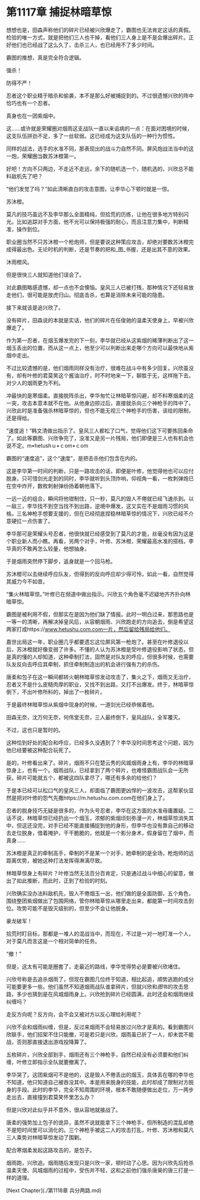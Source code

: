 # 第1117章 捕捉林暗草惊

想想也是，田森声称他们的碎片已经被兴欣爆走了，霸图也无法肯定这话的真假。检验的唯一方式，就是把他们三人也干掉，看他们三人身上是不是会爆出碎片。正好他们也已经战了这么久了，击杀三人，也已经用不了多少时间。

霸图的推想，真是完全符合逻辑。

强杀！

防得不严！

忍者这个职业精于暗杀和偷袭，本不是那么好被捕捉到的。不过很遗憾兴欣的阵中恰巧也有一个忍者。

真身也在一团紫烟中。

这……或许就是荣耀圈对烟雨这支战队一直以来诟病的一点：在面对困境的时候，这支队伍拼劲不足，多了一丝软弱。这已经成为这支队伍的一种行为惯性。

同样的战法，选手的水准不同，那表现出的战斗力自然不同。屏风炮战法当中的这一炮，荣耀圈当数苏沐橙第一。

好吧！方向不只两边，不走近不走远，余下的随机选一个，随机选的，兴欣总不能料敌机先了吧？

“他们发觉了吗？”如此清晰直白的攻击意图，让李华心下顿时就是一惊。

苏沐橙。

莫凡的技巧虽远不及李华那么全面精纯，但拾荒的历练，让他在很多地方特别闪光。比如追踪对手方面，他不光可以保持极强的耐心，而且注意力集中，判断精准，操作到位。

职业圈当然不只苏沐橙一个枪炮师，但是要说这种策应攻击，却绝对要数苏沐橙完成得最出色。无论时机的判断，还是节奏的把和_图_书握，还是出其不意的效果。

沐雨橙风。

但是很快三人就知道他们误会了。

对此霸图略感遗憾，却一点也不会懊恼。皇风三人已被打残，那种情况下还轻易放走他们，很可能是放虎归山。彻底击杀，也算是消除未来可能的隐患。

接下来就该是追兴欣了。

没有碎片，田森说的本就是实话，他们的碎片在任俊驰的温柔天使身上，早被兴欣爆走了。

作为第一忍者，在烟玉爆发完的下一刻，李华就已经从这紫烟的稀薄判断出了这一烟玉丢出的位置，而从这一点上，他至少可以判断出来走哪个方向可以最快地从紫烟中走出。

不过比较遗憾的是，他们烟雨同样没有治疗，很难在战斗中有多少回复。兴欣虽没有，却有叶修的君莫笑这个酱油治疗，时不时地来一下，聊胜于无，这样拖下去，对少人的烟雨更为不利。

冲最快的是寒烟柔。直接脱阵杀出，李华匆忙让林暗草惊闪避，却不料寒烟柔的这一突，攻击本意本就不在他。从他身边掠过后，直接就杀向三个神枪手的阵中了。兴欣此时是准备强杀林暗草惊的，但也不能无视三个神枪手的伤害，该给的限制，还是得给。

“速度追！”韩文清做出指示了。皇风三人都松了口气，觉得他们这下可要拣回条命了。如此等霸图、兴欣争完了，没准又是另一片残局，他们即便是三人也有机会也说不定。m•hetushｕ•ｃom•ｃom

霸图的“速度追”，这个“速度”，是把击杀他们包含在内的。

这是李华第一时间的判断，只是一路攻击的话，即便是叶修，他觉得他也可以应付脱身。只可惜剑光走到的同时，李华就听到头顶炸响，仰视角一看，一枚刺弹炮已在空中炸开，数枚刺射弹纷扬着朝他落下。

一远一近的组合，瞬间将他钳制住，只一秒，莫凡的毁人不倦就已经飞速杀到。以一敌三，李华找不到空当找不到出路，逆境中爆发，这又实在不是烟雨习惯的风格。三名神枪手想要支援的，但在已经彻底捏稳林暗草惊的情况下，兴欣已经不介意硬扛一点伤害了。

李华那可是荣耀头号忍者，他很快就已经感受到了莫凡的才能，丝毫没有因为这是个职业新人而小瞧。再看，另两个对手，叶修、苏沐橙，荣耀最高水准的搭档，李华真的不敢再怎么较量，他想抽身。

于是烟雨突然停下脚步，返身就是一个回马枪。

苏沐橙可以去继续呼应队友，但得到的反向呼应却少得可怜，如此一看，自然觉得其威力今不如昔。

“集火林暗草惊。”叶修已在频道中做出指示。兴欣五个角色毫不迟疑地齐齐扑向林暗草惊。

霸图是被利用不假，但那实在是因为他们缺了情报。此时一明白过来，那思路也是一等一的清晰，再解决掉皇风后，从容朝烟雨、兴欣跑走的方向追去，倒是希望这两家打成https://www.hetushu.com.com一片，然后留给残局给他们。

嘉世出局这一年，职业圈几乎都要遗忘这位屏风第一枪炮了。甚至在叶修退役以后，苏沐橙就好像变弱了许多。不懂的人认为苏沐橙是受叶修退役影响了状态，但是真的懂的人却知道，这种牵制打法，固然是对队友的呼应，但很多时候，也需要队友反向去呼应其牵制，抓住牵制制造出的机会进行强有力的杀伤。

唐柔和包子在这一瞬间都转火朝林暗草惊发动攻击了，集火之下，烟雨又无治疗，忍者又不是什么皮糙肉厚的职业，又找不到出路，又打不出爆发。终于，林暗草惊倒下，不出叶修所料的，掉出了一枚碎片。

于是最终林暗草惊从紫烟中现身的时候，一道剑光已经恭候着他。

田森无奈，沈万何无奈，何伟堂无奈，三人最终倒下，皇风战队，全军覆灭。

不过，这也只是暂时的。

这种恰到好处的配合和呼应，已经多久没遇到了？李华没时间思考这个问题，因为他已经要被这种配合玩死了。

是的，叶修看出来了。碎片，烟雨不只在楚云秀的风城烟雨身上有，李华的林暗草惊身上，也有一个。烟雨战队，已经拿到了两个碎片，也难怪霸图战队会一无所获。碎片可能就五个，都被这四队拿尽了，哪还有多余的给他们？

于是本已经可以松口气的皇风三人，却面临了霸图更凶悍的一波攻击，这帮家伙显然是把对叶修的怨气先撒https://m.hetushu.com.com在他们身上了。

忍者的脱身技巧无疑是很多的，作为头号忍者，李华在这方面的水准毋庸置疑。二话不说，林暗草惊已经扔出一个烟玉，浓郁的紫烟顷刻弥漫一片，林烟草惊消失其中，但这还没完，对手已经不能直接捕捉到他的身形，但李华也没有靠自己的移动去走位脱身，借着掩护，干干脆脆的，他就是一个影分身术，假身留在了烟中，而真身……

苏沐橙是真正的牵制高手，牵制的不是某一个对手，她牵制的是全场，枪炮师的远距离优势，被她这种打法发挥得淋漓尽致。

林暗草惊身上有碎片？叶修当然无法百分百肯定，只是通过战斗中细心的留意，做出了如此推断，而此时，正到了检验的时刻。

兴欣确实没办法料敌机先，毁人不倦烟玉一出，他们做的是全面防御，五个角色，围绕整团紫烟做出了包围网络，管你林暗草惊从哪里走出来，都能第一时间攻击到位。攻势可能不是毁灭级别的，但至少不会让他脱身。

豪龙破军！

拾荒时盯目标，那都是一堆人的混战当中，而现在，不过是一对一地盯准一个人，对于莫凡而言这是一个相对简单的任务。

“撤！”

但是，这太有可能是圈套了，走最近的路线，李华觉得势必是要被兴欣堵住。

兴欣号称是去追杀烟雨了，但现在霸图几位终于知道，相比起追，顺势逃跑的成分可能要更多一些。他们虽然不知道烟雨战队谁拿碎片，但就兴欣和*图*书的攻击思路，多少也猜到是在风城烟雨身上。兴欣抢到碎片已经圆满，此时还会和烟雨继续纠缠吗？

走反方向呢？反方向，会不会又被对方以反心理给利用呢？

兴欣不会和烟雨纠缠，但是，反过来烟雨不会轻易放过兴欣才是真的。看到霸图兴欣联手，他们招架不住只能撤，可是若只是兴欣，烟雨虽已折了一人，却未尝不能战，否则那直接退出游戏投降算了。

五枚碎片，兴欣全部到手，烟雨还有三个神枪手，自然已经没有必须要和他们纠缠，叶修立即指示全队就要撤离了。

李华哭了。这团紫烟可不是他的，这是毁人不倦丢出的烟玉，具体丢在哪的李华也不知道，他只知道自己被吞没其中。本是用来脱身的技能，此时却成了限制对方脱身的手段。此时的李华，完全不知周围的环境，根本不敢随便做出走位，万一两步走出去，直接撞到君莫笑怀里怎么办？

但是兴欣对此似乎并不意外，很从容地就接战了。

唐柔的强势加上包子的诡异，虽然不说就能拿下三个神枪手，但所制造的混乱却绝不是短时间里可以消化的。三个神枪手被这二人的攻击打乱，叶修、苏沐橙和莫凡三人乘势对林暗草惊发动了围剿。

配合寒烟柔发起这路攻击的，是包子。

烟雨跑，兴欣追。烟雨随后发现只是兴欣一家，顿时动了心思。因为兴欣先后抢杀温柔天使、风城烟雨的过程中，受伤并不轻，这和之前他们强杀唐昊的唐三打是一样的道理。



[Next Chapter](./第1118章 兵分两路.md)